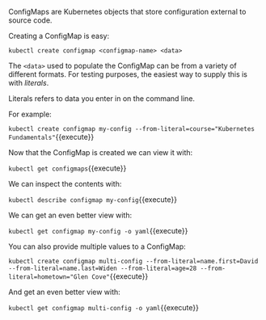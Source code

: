 ConfigMaps are Kubernetes objects that store configuration external to source code.

Creating a ConfigMap is easy:

`kubectl create configmap <configmap-name> <data>`

The `<data>` used to populate the ConfigMap can be from a variety of different formats. For testing purposes, the easiest way to supply this is with *literals*.

Literals refers to data you enter in on the command line.

For example:

`kubectl create configmap my-config --from-literal=course="Kubernetes Fundamentals"`{{execute}}

Now that the ConfigMap is created we can view it with:

`kubectl get configmaps`{{execute}}

We can inspect the contents with:

`kubectl describe configmap my-config`{{execute}}

We can get an even better view with:

`kubectl get configmap my-config -o yaml`{{execute}}

You can also provide multiple values to a ConfigMap:

`kubectl create configmap multi-config --from-literal=name.first=David --from-literal=name.last=Widen --from-literal=age=28 --from-literal=hometown="Glen Cove"`{{execute}}

And get an even better view with:

`kubectl get configmap multi-config -o yaml`{{execute}}
